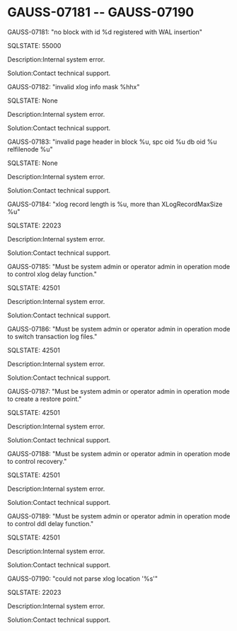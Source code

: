 # GAUSS-07181 -- GAUSS-07190<a name="EN-US_TOPIC_0302073503"></a>

GAUSS-07181: "no block with id %d registered with WAL insertion"

SQLSTATE: 55000

Description:Internal system error.

Solution:Contact technical support.

GAUSS-07182: "invalid xlog info mask %hhx"

SQLSTATE: None

Description:Internal system error.

Solution:Contact technical support.

GAUSS-07183: "invalid page header in block %u, spc oid %u db oid %u relfilenode %u"

SQLSTATE: None

Description:Internal system error.

Solution:Contact technical support.

GAUSS-07184: "xlog record length is %u, more than XLogRecordMaxSize %u"

SQLSTATE: 22023

Description:Internal system error.

Solution:Contact technical support.

GAUSS-07185: "Must be system admin or operator admin in operation mode to control xlog delay function."

SQLSTATE: 42501

Description:Internal system error.

Solution:Contact technical support.

GAUSS-07186: "Must be system admin or operator admin in operation mode to switch transaction log files."

SQLSTATE: 42501

Description:Internal system error.

Solution:Contact technical support.

GAUSS-07187: "Must be system admin or operator admin in operation mode to create a restore point."

SQLSTATE: 42501

Description:Internal system error.

Solution:Contact technical support.

GAUSS-07188: "Must be system admin or operator admin in operation mode to control recovery."

SQLSTATE: 42501

Description:Internal system error.

Solution:Contact technical support.

GAUSS-07189: "Must be system admin or operator admin in operation mode to control ddl delay function."

SQLSTATE: 42501

Description:Internal system error.

Solution:Contact technical support.

GAUSS-07190: "could not parse xlog location '%s'"

SQLSTATE: 22023

Description:Internal system error.

Solution:Contact technical support.

